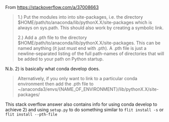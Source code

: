 From https://stackoverflow.com/a/37008663

> 1.) Put the modules into into site-packages, i.e. the directory $HOME/path/to/anaconda/lib/pythonX.X/site-packages which is always on sys.path. This should also work by creating a symbolic link.
> 
> 2.) Add a .pth file to the directory $HOME/path/to/anaconda/lib/pythonX.X/site-packages. This can be named anything (it just must end with .pth). A .pth file is just a newline-separated listing of the full path-names of directories that will be added to your path on Python startup.

N.b. 2) is basically what conda develop does.

> Alternatively, if you only want to link to a particular conda environment then add the .pth file to ~/anaconda3/envs/{NAME_OF_ENVIRONMENT}/lib/pythonX.X/site-packages/

This stack overflow answer also contains info for using conda develop to achieve 2) and using `setup.py` to do something similar to `flit install -s` or `flit install --pth-file`